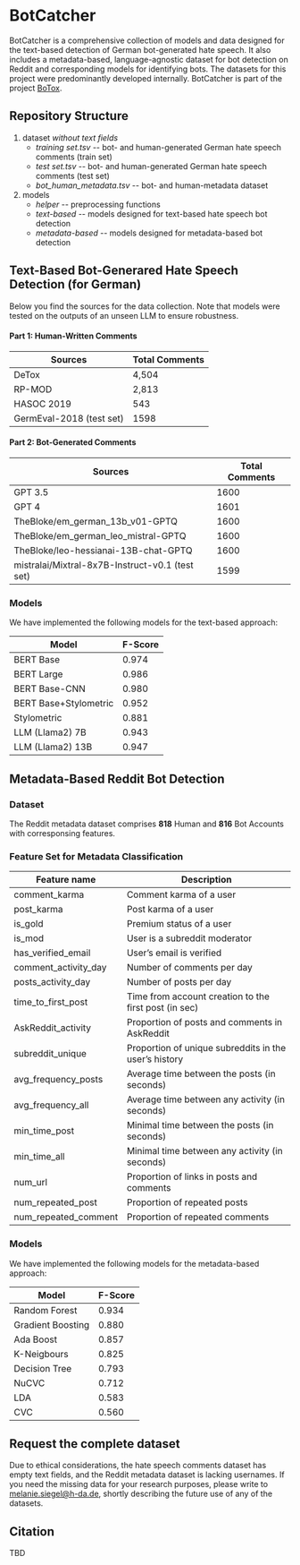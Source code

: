 # BotCatcher

BotCatcher is a comprehensive collection of models and data designed for the text-based detection of German bot-generated hate speech. It also includes a metadata-based, language-agnostic dataset for bot detection on Reddit and corresponding models for identifying bots. The datasets for this project were predominantly developed internally. BotCatcher is part of the project [BoTox](https://botox.h-da.de).

## Repository Structure

1. dataset *without text fields*
   - *training set.tsv* -- bot- and human-generated German hate speech comments (train set)
   - *test set.tsv* -- bot- and human-generated German hate speech comments (test set)
   - *bot_human_metadata.tsv* -- bot- and human-metadata dataset
2. models
   - *helper* -- preprocessing functions
   - *text-based* -- models designed for text-based hate speech bot detection
   - *metadata-based* -- models designed for metadata-based bot detection 

## Text-Based Bot-Generared Hate Speech Detection (for German) 

Below you find the sources for the data collection. Note that models were tested on the outputs of an unseen LLM to ensure robustness.

#### Part 1: Human-Written Comments

| Sources                     | Total Comments |
|-----------------------------|----------------|
| DeTox                       | 4,504          | 
| RP-MOD                      | 2,813          |
| HASOC 2019                  | 543            |
| GermEval-2018 (test set)    | 1598           |

#### Part 2: Bot-Generated Comments

| Sources                                          | Total Comments |
|--------------------------------------------------|----------------|
| GPT 3.5                                          | 1600           |
| GPT 4                                            | 1601           |
| TheBloke/em_german_13b_v01-GPTQ                  | 1600           |
| TheBloke/em_german_leo_mistral-GPTQ              | 1600           |
| TheBloke/leo-hessianai-13B-chat-GPTQ             | 1600           |
| mistralai/Mixtral-8x7B-Instruct-v0.1 (test set)  | 1599           |

### Models

We have implemented the following models for the text-based approach:

| Model                 | F-Score |
|-----------------------|-------- |
| BERT Base             | 0.974   | 
| BERT Large            | 0.986   |
| BERT Base-CNN         | 0.980   |
| BERT Base+Stylometric | 0.952   |
| Stylometric           | 0.881   |
| LLM (Llama2) 7B       | 0.943   |
| LLM (Llama2) 13B      | 0.947   |

## Metadata-Based Reddit Bot Detection

### Dataset

The Reddit metadata dataset comprises **818** Human and **816** Bot Accounts with corresponsing features.

### Feature Set for Metadata Classification

| Feature name            | Description                                            |
|-------------------------|--------------------------------------------------------|
| comment_karma           | Comment karma of a user                                |
| post_karma              | Post karma of a user                                   |
| is_gold                 | Premium status of a user                               |
| is_mod                  | User is a subreddit moderator                          |
| has_verified_email      | User’s email is verified                               |
| comment_activity_day    | Number of comments per day                             |
| posts_activity_day      | Number of posts per day                                |
| time_to_first_post      | Time from account creation to the first post (in sec)  | 
| AskReddit_activity      | Proportion of posts and comments in AskReddit          | 
| subreddit_unique        | Proportion of unique subreddits in the user’s history  |
| avg_frequency_posts     | Average time between the posts (in seconds)            | 
| avg_frequency_all       | Average time between any activity (in seconds)         |
| min_time_post           | Minimal time between the posts (in seconds)            |
| min_time_all            | Minimal time between any activity (in seconds)         | 
| num_url                 | Proportion of links in posts and comments              | 
| num_repeated_post       | Proportion of repeated posts                           | 
| num_repeated_comment    | Proportion of repeated comments                        |

### Models

We have implemented the following models for the metadata-based approach:

| Model             | F-Score |
|-------------------|-------- |
| Random Forest     | 0.934   | 
| Gradient Boosting | 0.880   |
| Ada Boost         | 0.857   |
| K-Neigbours       | 0.825   |
| Decision Tree     | 0.793   |
| NuCVC             | 0.712   |
| LDA               | 0.583   |
| CVC               | 0.560   |

## Request the complete dataset

Due to ethical considerations, the hate speech comments dataset has empty text fields, and the Reddit metadata dataset is lacking usernames. If you need the missing data for your research purposes, please write to melanie.siegel@h-da.de, shortly describing the future use of any of the datasets.

## Citation

TBD
